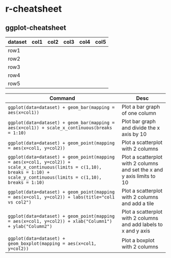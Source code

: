 # r-cheatsheet
## ggplot-cheatsheet

|dataset|col1|col2|col3|col4|col5|
|-|-|-|-|-|-|
|row1|||||||
|row2|||||||
|row3|||||||
|row4|||||||
|row5|||||||

| Command         | Desc                 |
| --------------- | -------------------- |
|`ggplot(data=dataset) + geom_bar(mapping = aes(x=col1))`| Plot a bar graph of one column |
|`ggplot(data=dataset) + geom_bar(mapping = aes(x=col1)) + scale_x_continuous(breaks = 1:10)`| Plot bar graph and divide the x axis by 10 |
| `ggplot(data=dataset) + geom_point(mapping = aes(x=col1, y=col2))` | Plot a scatterplot with 2 columns |
| `ggplot(data=dataset) + geom_point(mapping = aes(x=col1, y=col2)) +  scale_x_continuous(limits = c(1,10), breaks = 1:10) +  scale_y_continuous(limits = c(1,10), breaks = 1:10)` | Plot a scatterplot with 2 columns and set the x and y axis limits to 10 |
| `ggplot(data=dataset) + geom_point(mapping = aes(x=col1, y=col2)) + labs(title="col1 vs col2")` | Plot a scatterplot with 2 columns and add a tile |
| `ggplot(data=dataset) + geom_point(mapping = aes(x=col1, y=col2)) + xlab("Column1") + ylab("Column2")` | Plot a scatterplot with 2 columns and add labels to x and y axis |
|`ggplot(data=dataset) + geom_boxplot(mapping = aes(x=col1, y=col2))`|Plot a boxplot with 2 columns|
